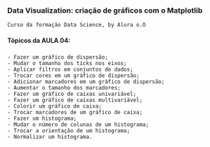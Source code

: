 ### Data Visualization: criação de gráficos com o Matplotlib
    Curso da formação Data Science, by Alura o.O

#### Tópicos da AULA 04:

###
    - Fazer um gráfico de dispersão;
    - Mudar o tamanho dos ticks nos eixos;
    - Aplicar filtros em conjuntos de dados;
    - Trocar cores em um gráfico de dispersão;
    - Adicionar marcadores em um gráfico de dispersão;
    - Aumentar o tamanho dos marcadores;
    - Fazer um gráfico de caixas univariável;
    - Fazer um gráfico de caixas multivariável;
    - Colorir um gráfico de caixa;
    - Trocar marcadores de um gráfico de caixa;
    - Fazer um histograma;
    - Mudar o número de colunas de um histograma;
    - Trocar a orientação de um histograma;
    - Normalizar um histograma.